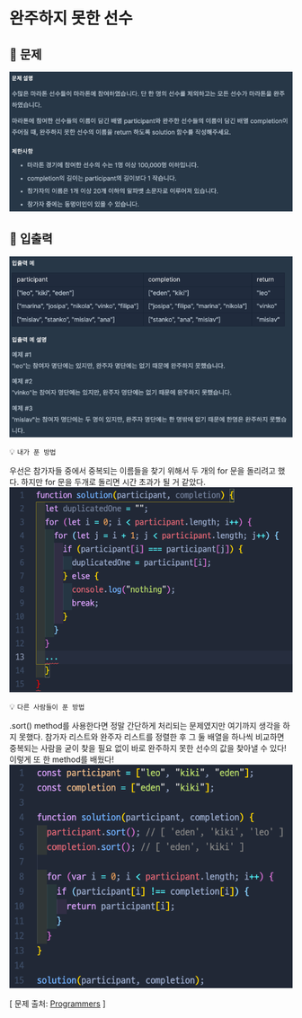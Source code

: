# 완주하지 못한 선수

## 📍 문제

<img src="./Image/1.png"/>

## 📍 입출력

<img src="./Image/2.png"/>

💡 `내가 푼 방법`

우선은 참가자들 중에서 중복되는 이름들을 찾기 위해서 두 개의 for 문을 돌리려고 했다. 하지만 for 문을 두개로 돌리면 시간 초과가 될 거 같았다.
<img src="./Image/3.png"/>

💡 `다른 사람들이 푼 방법`

.sort() method를 사용한다면 정말 간단하게 처리되는 문제였지만 여기까지 생각을 하지 못했다. 참가자 리스트와 완주자 리스트를 정렬한 후 그 둘 배열을 하나씩 비교하면 중복되는 사람을 굳이 찾을 필요 없이 바로 완주하지 못한 선수의 값을 찾아낼 수 있다! 이렇게 또 한 method를 배웠다!
<img src="./Image/4.png"/>

[ 문제 출처: [Programmers](https://programmers.co.kr/) ]

